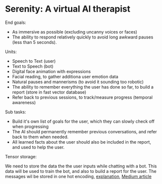 # Serenity: A virtual AI therapist

End goals:

- As immersive as possible (excluding uncanny voices or faces)
- The ability to respond relatively quickly to avoid long awkward pauses (less than 5 seconds).

Units:

- Speech to Text (user)
- Text to Speech (bot)
- Digital face animation with expressions
- Facial reading, to gather additiona user emotion data
- Natural pauses and mannerisms (to avoid it sounding too robotic)
- The ability to remember everything the user has done so far, to build a report (store in fast vector database)
- Refer back to previous sessions, to track/measure progress (temporal awareness)

Sub tasks:

- Build it's own list of goals for the user, which they can slowly check off when progressing
- The AI should permanently remember previous conversations, and refer back to them when needed.
- All learned facts about the user should also be included in the report, and used to help the user.

Tensor storage:

We need to store the data the the user inputs while chatting with a bot. This data will be used to train the bot, and also to build a report for the user.
The messages wil be stored in one hot encoding, [explanation](https://machinelearningmastery.com/why-one-hot-encode-data-in-machine-learning/),
[Medium article](https://medium.com/vector-database)
